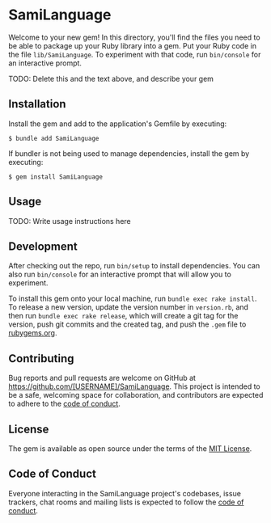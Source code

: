# SamiLanguage

Welcome to your new gem! In this directory, you'll find the files you need to be able to package up your Ruby library into a gem. Put your Ruby code in the file `lib/SamiLanguage`. To experiment with that code, run `bin/console` for an interactive prompt.

TODO: Delete this and the text above, and describe your gem

## Installation

Install the gem and add to the application's Gemfile by executing:

    $ bundle add SamiLanguage

If bundler is not being used to manage dependencies, install the gem by executing:

    $ gem install SamiLanguage

## Usage

TODO: Write usage instructions here

## Development

After checking out the repo, run `bin/setup` to install dependencies. You can also run `bin/console` for an interactive prompt that will allow you to experiment.

To install this gem onto your local machine, run `bundle exec rake install`. To release a new version, update the version number in `version.rb`, and then run `bundle exec rake release`, which will create a git tag for the version, push git commits and the created tag, and push the `.gem` file to [rubygems.org](https://rubygems.org).

## Contributing

Bug reports and pull requests are welcome on GitHub at https://github.com/[USERNAME]/SamiLanguage. This project is intended to be a safe, welcoming space for collaboration, and contributors are expected to adhere to the [code of conduct](https://github.com/[USERNAME]/SamiLanguage/blob/master/CODE_OF_CONDUCT.md).

## License

The gem is available as open source under the terms of the [MIT License](https://opensource.org/licenses/MIT).

## Code of Conduct

Everyone interacting in the SamiLanguage project's codebases, issue trackers, chat rooms and mailing lists is expected to follow the [code of conduct](https://github.com/[USERNAME]/SamiLanguage/blob/master/CODE_OF_CONDUCT.md).

